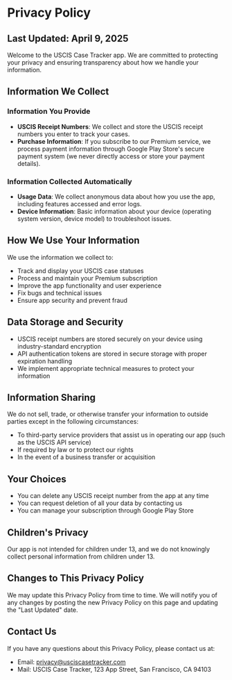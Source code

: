 # Privacy Policy

## Last Updated: April 9, 2025

Welcome to the USCIS Case Tracker app. We are committed to protecting your privacy and ensuring transparency about how we handle your information.

## Information We Collect

### Information You Provide

- **USCIS Receipt Numbers**: We collect and store the USCIS receipt numbers you enter to track your cases.
- **Purchase Information**: If you subscribe to our Premium service, we process payment information through Google Play Store's secure payment system (we never directly access or store your payment details).

### Information Collected Automatically

- **Usage Data**: We collect anonymous data about how you use the app, including features accessed and error logs.
- **Device Information**: Basic information about your device (operating system version, device model) to troubleshoot issues.

## How We Use Your Information

We use the information we collect to:

- Track and display your USCIS case statuses
- Process and maintain your Premium subscription
- Improve the app functionality and user experience
- Fix bugs and technical issues
- Ensure app security and prevent fraud

## Data Storage and Security

- USCIS receipt numbers are stored securely on your device using industry-standard encryption
- API authentication tokens are stored in secure storage with proper expiration handling
- We implement appropriate technical measures to protect your information

## Information Sharing

We do not sell, trade, or otherwise transfer your information to outside parties except in the following circumstances:

- To third-party service providers that assist us in operating our app (such as the USCIS API service)
- If required by law or to protect our rights
- In the event of a business transfer or acquisition

## Your Choices

- You can delete any USCIS receipt number from the app at any time
- You can request deletion of all your data by contacting us
- You can manage your subscription through Google Play Store

## Children's Privacy

Our app is not intended for children under 13, and we do not knowingly collect personal information from children under 13.

## Changes to This Privacy Policy

We may update this Privacy Policy from time to time. We will notify you of any changes by posting the new Privacy Policy on this page and updating the "Last Updated" date.

## Contact Us

If you have any questions about this Privacy Policy, please contact us at:

- Email: privacy@usciscasetracker.com
- Mail: USCIS Case Tracker, 123 App Street, San Francisco, CA 94103
